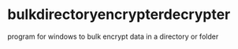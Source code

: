 # bulkdirectoryencrypterdecrypter
program for windows to bulk encrypt data in a directory or folder 
